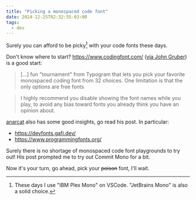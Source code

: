 ```yaml
---
title: "Picking a monospaced code font"
date: 2024-12-25T02:32:55-03:00
tags:
  - dev
---
```


Surely you can afford to be picky[^1] with your code fonts these days.

Don't know where to start? https://www.codingfont.com/ ([via John
Gruber](https://www.codingfont.com/)) is a good start:

> [...] fun "tournament" from Typogram that lets you pick your favorite
> monospaced coding font from 32 choices. One limitation is that the only
> options are free fonts

> I highly recommend you disable showing the font names while you play, to avoid
> any bias toward fonts you already think you have an opinion about.

[anarcat](https://anarc.at/blog/2024-05-29-playing-with-fonts-again/) also has
some good insights, go read his post. In particular:

- https://devfonts.gafi.dev/
- https://www.programmingfonts.org/

Surely there is no shortage of monospaced code font playgrounds to try out! His
post prompted me to try out Commit Mono for a bit.

Now it's your turn, go ahead, pick your ~~poison~~ font, I'll wait.


[^1]: These days I use "IBM Plex Mono" on VSCode. "JetBrains Mono" is also a
    solid choice.
